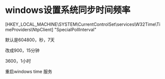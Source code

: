 # windows设置系统同步时间频率

[HKEY_LOCAL_MACHINE\SYSTEM\CurrentControlSet\services\W32Time\TimeProviders\NtpClient]
"SpecialPollInterval"

默认是604800，秒，7天

改成900，15分钟

3600，1小时

重启windows time 服务